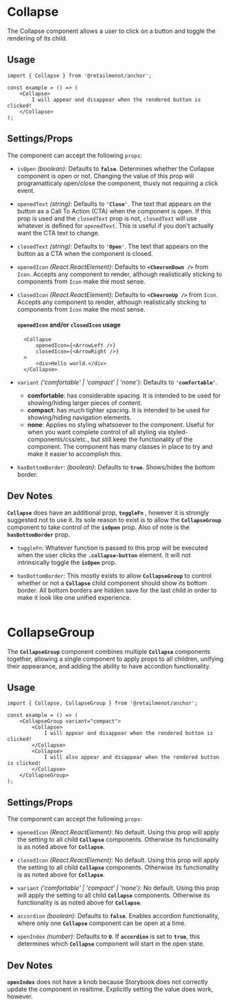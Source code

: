 # Collapse

The Collapse component allows a user to click on a button and toggle the rendering of its child.

## Usage

    import { Collapse } from '@retailmenot/anchor';

    const example = () => (
        <Collapse>
            I will appear and disappear when the rendered button is clicked!
        </Collapse>
    );

## Settings/Props

The component can accept the following `props`:

* `isOpen` *(boolean)*: Defaults to **`false`**. Determines whether the Collapse component is open or not. Changing the value of this prop will programatticaly open/close the component, thusly not requiring a click event.

* `openedText` *(string)*: Defaults to **`'Close'`**. The text that appears on the button as a Call To Action (CTA) when the component is open. If this prop is used and the `closedText` prop is not, `closedText` will use whatever is defined for `openedText`. This is useful if you don't actually want the CTA text to change.

* `closedText` *(string)*: Defaults to **`'Open'`**. The text that appears on the button as a CTA when the component is closed.

* `openedIcon` *(React.ReactElement)*: Defaults to **`<ChevronDown />`** from `Icon`. Accepts any component to render, although realistically sticking to components from `Icon` make the most sense.

* `closedIcon` *(React.ReactElement)*: Defaults to **`<ChevronUp />`** from `Icon`. Accepts any component to render, although realistically sticking to components from `Icon` make the most sense.

    #### `openedIcon` and/or `closedIcon` usage

        <Collapse
            openedIcon={<ArrowLeft />}
            closedIcon={<ArrowRight />}
        >
            <div>Hello world.</div>
        </Collapse>

* `variant` *('comfortable' | 'compact' | 'none')*: Defaults to **`'comfortable'`**.
    * **comfortable**: has considerable spacing. It is intended to be used for showing/hiding larger pieces of content.
    * **compact**: has much tighter spacing. It is intended to be used for showing/hiding navigation elements.
    * **none**: Applies no styling whatsoever to the component. Useful for when you want complete control of all styling via styled-components/css/etc., but still keep the functionality of the component. The component has many classes in place to try and make it easier to accomplish this.

* `hasBottomBorder`: *(boolean)*: Defaults to **`true`**. Shows/hides the bottom border.

## Dev Notes

**`Collapse`** does have an additional prop, **`toggleFn`** , however it is strongly suggested not to use it. Its sole reason to exist is to allow the **`CollapseGroup`** component to take control of the **`isOpen`** prop. Also of note is the **`hasBottomBorder`** prop.

* `toggleFn`: Whatever function is passed to this prop will be executed when the user clicks the **`.collapse-button`** element. It will not intrinsically toggle the **`isOpen`** prop.

* `hasBottomBorder`: This mostly exists to allow **`CollapseGroup`** to control whether or not a **`Collapse`** child component should show its bottom border. All bottom borders are hidden save for the last child in order to make it look like one unified experience.
<br /><br />

# CollapseGroup

The **`CollapseGroup`** component combines multiple **`Collapse`** components together, allowing a single component to apply props to all children, unifying their appearance, and adding the ability to have accordion functionality.

## Usage

    import { Collapse, CollapseGroup } from '@retailmenot/anchor';

    const example = () => (
        <CollapseGroup variant="compact">
            <Collapse>
                I will appear and disappear when the rendered button is clicked!
            </Collapse>
            <Collapse>
                I will also appear and disappear when the rendered button is clicked!
            </Collapse>
        </CollapseGroup>
    );

## Settings/Props

The component can accept the following `props`:

* `openedIcon` *(React.ReactElement)*: No default. Using this prop will apply the setting to all child **`Collapse`** components. Otherwise its functionality is as noted above for **`Collapse`**.

* `closedIcon` *(React.ReactElement)*: No default. Using this prop will apply the setting to all child **`Collapse`** components. Otherwise its functionality is as noted above for **`Collapse`**.

* `variant` *('comfortable' | 'compact' | 'none')*: No default. Using this prop will apply the setting to all child **`Collapse`** components. Otherwise its functionality is as noted above for **`Collapse`**.

* `accordion` *(boolean)*: Defaults to **`false`**. Enables accordion functionality, where only one **`Collapse`** component can be open at a time.

* `openIndex` *(number)*: Defaults to **`0`**. If **`accordion`** is set to **`true`**, this determines which **`Collapse`** component will start in the open state.

## Dev Notes

**`openIndex`** does not have a knob because Storybook does not correctly update the component in realtime. Explicitly setting the value does work, however.